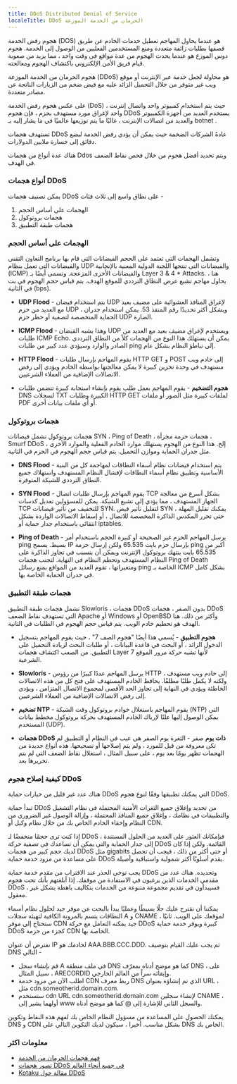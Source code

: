 ```yaml
---
title: DDoS Distributed Denial of Service
localeTitle: DDoS الحرمان من الخدمة الموزعة
---
```

هجوم رفض الخدمة (DOS) هو عندما يحاول المهاجم تعطيل خدمات الخادم عن طريق قصفها بطلبات زائفة متعددة ومنع المستخدمين الفعليين من الوصول إلى الخدمة. هجوم دوس الموزع هو عندما يحدث الهجوم من عدة مواقع في وقت واحد ، مما يزيد من صعوبة قيام فريق الأمن الإلكتروني باكتشاف الهجوم ومعالجته.

هجوم الحرمان من الخدمة الموزعة (DDoS) هو محاولة لجعل خدمة عبر الإنترنت أو موقع ويب غير متوفر من خلال التحميل الزائد عليه مع فيض ضخم من الزيارات الناتجة عن مصادر متعددة.

على عكس هجوم رفض الخدمة (DoS) ، حيث يتم استخدام كمبيوتر واحد واتصال إنترنت واحد لإغراق مورد مستهدف بحزم ، فإن هجوم DDoS يستخدم العديد من أجهزة الكمبيوتر والعديد من اتصالات الإنترنت ، غالبًا ما يتم توزيعها عالميًا في ما يشار إليه بـ botnet .

تستهدف هجمات DDoS عادةً الشركات الضخمة حيث يمكن أن يؤدي رفض الخدمة لبضع دقائق إلى خسارة ملايين الدولارات.

هناك عدة أنواع من هجمات Ddos ويتم تحديد أفضل هجوم من خلال فحص نقاط الضعف في الهدف.

### أنواع هجمات DDoS

يمكن تصنيف هجمات DDoS على نطاق واسع إلى ثلاث فئات -

1.  الهجمات على أساس الحجم
2.  هجمات بروتوكول
3.  هجمات طبقة التطبيق

### الهجمات على أساس الحجم

وتشمل الهجمات التي تعتمد على الحجم الفيضانات التي قام بها برنامج التعاون التقني والفيضانات التي تعمل بنظام UDP والفيضانات التي تنتجها اللجنة الدولية المعنية بالإنجابية (ICMP) والفيضانات الأخرى المزعجة. وتسمى أيضًا بـ Layer 3 & 4 \* Attacks. هنا ، يحاول مهاجم تشبع عرض النطاق الترددي للموقع الهدف. يتم قياس حجم الهجوم في بت في الثانية (bps).

*   **UDP Flood** - يتم استخدام فيضان UDP لإغراق المنافذ العشوائية على مضيف بعيد مع العديد من حزم UDP ، وبشكل أكثر تحديدًا رقم المنفذ 53. يمكن استخدام جدران الحماية المتخصصة لتصفية أو حظر حزم UDP الضارة.
    
*   **ICMP Flood** - وهذا يشبه الفيضان UDP ويستخدم لإغراق مضيف بعيد مع العديد من طلبات ICMP Echo. يمكن أن يستهلك هذا النوع من الهجمات كلاً من النطاق الترددي الصادر والوارد وسيؤدي عدد كبير من طلبات ping إلى تباطؤ النظام بشكل عام.
    
*   **HTTP Flood** - يقوم المهاجم بإرسال طلبات HTTP GET و POST إلى خادم ويب مستهدف في وحدة تخزين كبيرة لا يمكن معالجتها بواسطة الخادم ويؤدي إلى رفض الاتصالات الإضافية من العملاء الشرعيين.
    
*   **هجوم التضخيم** - يقوم المهاجم بعمل طلب يقوم بإنشاء استجابة كبيرة تتضمن طلبات DNS لسجلات TXT الكبيرة وطلبات HTTP GET لملفات كبيرة مثل الصور أو ملفات PDF أو أي ملفات بيانات أخرى.
    

### هجمات بروتوكول

هجمات بروتوكول تشمل فيضانات SYN ، Ping of Death ، هجمات حزمة مجزأة ، Smurf DDoS ، إلخ. هذا النوع من الهجوم يستهلك موارد الخادم الفعلية والموارد الأخرى مثل جدران الحماية وموازن التحميل. يتم قياس حجم الهجوم في الحزم في الثانية.

*   **DNS Flood** - يتم استخدام فيضانات نظام أسماء النطاقات لمهاجمة كل من البنية الأساسية وتطبيق نظام أسماء النطاقات لإفشال النظام المستهدف واستهلاك جميع النطاق الترددي للشبكة المتوفرة.
    
*   **SYN Flood** - يقوم المهاجم بإرسال طلبات اتصال TCP بشكل أسرع من معالجة الجهاز المستهدف ، مما يؤدي إلى تشبع الشبكة. يمكن للمسؤولين تعديل كدسات TCP للتخفيف من تأثير فيضانات SYN. لتقليل تأثير فيض SYN ، يمكنك تقليل المهلة حتى تحرر المكدس الذاكرة المخصصة للاتصال ، أو إسقاط الاتصالات الواردة بشكل انتقائي باستخدام جدار حماية أو iptables.
    
*   **Ping of Death** - يرسل المهاجم الحزم غير الصحيحة أو كبيرة الحجم باستخدام أمر ping بسيط. يسمح IP بإرسال حزم بايت 65.535 ولكن إرسال حزمة ping أكبر من 65.535 بايت ينتهك بروتوكول الإنترنت ويمكن أن يتسبب في تجاوز الذاكرة على النظام المستهدف وتحطم النظام في النهاية. لتجنب هجمات Ping of Death ومتغيراتها ، تقوم العديد من المواقع بمنع رسائل ping الخاصة بـ ICMP بشكل كامل في جدران الحماية الخاصة بها.
    

### هجمات طبقة التطبيق

تشمل هجمات طبقة التطبيق Slowloris ، هجمات DDoS بدون الصفر ، هجمات DDoS التي تستهدف نقاط الضعف Apache أو Windows أو OpenBSD وأكثر من ذلك. هنا الهدف هو تحطيم خادم الويب. يتم قياس حجم الهجوم في الطلبات في الثانية.

*   **هجوم التطبيق** - يُسمى هذا أيضًا "هجوم الصف 7" ، حيث يقوم المهاجم بتسجيل الدخول الزائد ، أو البحث في قاعدة البيانات ، أو طلبات البحث لزيادة التحميل على التطبيق. من الصعب اكتشاف هجمات Layer 7 لأنها تشبه حركة مرور الموقع الشرعية.
    
*   **Slowloris** - يرسل المهاجم عددًا كبيرًا من رؤوس HTTP إلى خادم ويب مستهدف ، ولكنه لا يكمل طلبًا مطلقًا. يحافظ الخادم المستهدف على فتح كل من هذه الاتصالات الخاطئة ويؤدي في النهاية إلى تجاوز الحد الأقصى لمجموع الاتصال المتزامن ، ويؤدي إلى رفض الاتصالات الإضافية من العملاء الشرعيين.
    
*   **تضخيم NTP** - يقوم المهاجم باستغلال خوادم بروتوكول وقت الشبكة (NTP) التي يمكن الوصول إليها علنًا لإرباك الخادم المستهدف بحركة بروتوكول مخطط بيانات المستخدم (UDP).
    
*   **هجمات DDoS ذات يوم** صفر - الثغرة يوم الصفر هي عيب في النظام أو التطبيق لم تكن معروفة من قبل للمورد ، ولم يتم إصلاحها أو تصحيحها. هذه أنواع جديدة من الهجمات تظهر يومًا بعد يوم ، على سبيل المثال ، استغلال نقاط الضعف التي لم يتم تحريرها بعد.
    

### كيفية إصلاح هجوم DDoS

هناك عدد غير قليل من خيارات حماية DDoS التي يمكنك تطبيقها وفقًا لنوع هجوم DDoS.

تبدأ حماية DDoS من تحديد وإغلاق جميع الثغرات الأمنية المحتملة في نظام التشغيل والتطبيقات في نظامك ، وإغلاق جميع المنافذ المحتملة ، وإزالة الوصول غير الضروري من النظام وإخفاء الخادم الخاص بك من خلال نظام وكيل أو CDN.

إذا كنت ترى حجمًا منخفضًا لـ DDoS ، فبإمكانك العثور على العديد من الحلول المستندة إلى جدار الحماية والتي يمكن أن تساعدك في تصفية حركة DDoS القائمة. ولكن إذا كان لديك حجم كبير من هجمات DDoS مثل gigabits أو حتى أكثر من ذلك ، فيجب أن تحصل على مساعدة من مزود خدمة حماية DDoS يقدم أسلوبًا أكثر شمولية واستباقية وأصيلة.

يجب توخي الحذر عند الاقتراب من مقدم خدمة حماية DDoS وتحديده. هناك عدد من مقدمي الخدمات الذين يرغبون في الاستفادة من موقفك. إذا أبلغتهم بأنك تحت هجوم DDoS ، فسيبدأون في تقديم مجموعة متنوعة من الخدمات بتكاليف باهظة بشكل غير معقول.

يمكننا أن نقترح عليك حلًا بسيطًا وعمليًا يبدأ بالبحث عن موفر جيد لحلول نظام أسماء النطاقات يتسم بالمرونة الكافية لتهيئة سجلات A و CNAME لموقعك على الويب. ثانيًا ، ستحتاج إلى موفر CDN جيد يمكنه التعامل مع حركة DDoS كبيرة ويوفر خدمة حماية DDoS كجزء من حزمة CDN الخاصة بها.

نفترض أن عنوان IP لخادمك هو AAA.BBB.CCC.DDD. ثم يجب عليك القيام بتوصيف DNS التالي -

*   قم بإنشاء سجل A في ملف منطقة DNS كما هو موضح أدناه بمعرّف DNS ، على سبيل المثال ، ARECORDID وإبقائه سراً من العالم الخارجي.
*   اطلب الآن من مزود خدمة CDN ربط معرف DNS الذي تم إنشاؤه بعنوان URL ، مثل cdn.someotherid.domain.com.
*   ستستخدم cdn URL cdn.someotherid.domain.com لإنشاء سجلين CNAME ، أولهما يشير إلى www والسجل الثاني للإشارة إلى @ كما هو موضح أدناه.

يمكنك الحصول على المساعدة من مسؤول النظام الخاص بك لفهم هذه النقاط وتكوين DNS و CDN بشكل مناسب. أخيرا ، سيكون لديك التكوين التالي على DNS الخاص بك.

### معلومات اكثر

*   [فهم هجمات الحرمان من الخدمة](https://www.us-cert.gov/ncas/tips/ST04-015)
*   [تصور هجمات DDoS في جميع أنحاء العالم](http://www.digitalattackmap.com/#anim=1&color=0&country=ALL&list=0&time=17462&view=map "تصور هجمات DDoS في جميع أنحاء العالم")
*   [Kotaku مقالة حول DDoS](https://kotaku.com/how-ddos-attacks-work-and-why-theyre-so-hard-to-stop-1676445620)